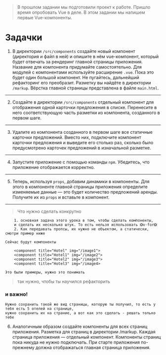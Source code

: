 >В прошлом задании мы подготовили проект к работе. Пришло время опробовать Vue в деле. В этом задании мы напишем первые Vue-компоненты.

# Задачки
1. В директории `/src/components` создайте новый компонент (директория и файл в ней) и опишите в нём vue-компонент, который будет отвечать за рендеринг главной страницы приложения. Название для компонента придумайте самостоятельно. Для модулей с компонентами используйте расширение `.vue`. Пока это будет один большой компонент. Не пугайтесь, дальнейший рефакторинг его преобразит. Разметку вы найдёте в директории `/markup`. Вёрстка главной страницы представлена в файле `main.html`.
____
2. Создайте в директории `/src/components` отдельный компонент для отображения одной карточки предложения в списке. Перенесите в него соответствующую часть разметки из компонента, созданного в первом шаге.
____
3. Удалите из компонента созданного в первом шаге все статичные карточки предложений. Вместо них, подключите компонент карточки предложения и выведите его столько раз, сколько было предусмотрено карточек предложений в изначальной разметке.
____
4. Запустите приложение с помощью команды `npm`. Убедитесь, что приложение отображается корректно.
____
5. Теперь, используя `props`, добавим динамики в компоненты. Для этого в компоненте главной страницы приложения определите изменяемые данные — это будет количество предложений аренды. Получите их из `props` и вставьте в компонент.
____
>Что нужно сделать конкрутно 

```
    1. основная задача этого урока в том, чтобы сделать компоненты, 
    и сделать их несколько штук. То есть нельзя использовать ❎v-for❎
    2. Как передавать пропсы, их нужно не объектом, а статически, смотри пример ниже
```
`Сейчас будут компоненты`
```vue
    <component title="Hotel" img="/image1"> 
    <component title="Hotel1" img="/image2"> 
    <component title="Hotel2" img="/image3"> 
    <component title="Hotel3" img="/image4> 
```
`Это были примеры, нужно это понимать`
>так нужно, чтобы ты научился рефакторить 

### и важно!

```
Нужно сохранить такой же вид страницы, которую ты получил, то есть у тебя есть 5 отелей на странице, 
нужно сохранить их на страние, а вот как это сделать - решать только тебе
```
6. Аналогичным образом создайте компоненты для всех страниц приложения. Разметка для страниц в директории /markup. 
Каждая страница приложения — отдельный компонент. Компоненты страниц пока никуда не нужно подключать. 
При старте приложения по-прежнему должна отображаться главная страница приложения.
